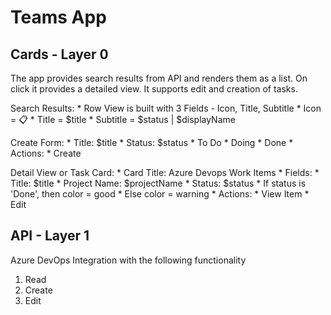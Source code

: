 # Teams App

## Cards - Layer 0

The app provides search results from API and renders them as a list. On click it provides a detailed view. It supports edit and creation of tasks.

Search Results:
    * Row View is built with 3 Fields - Icon, Title, Subtitle
        * Icon = 📋
        * Title = $title
        * Subtitle = $status | $displayName
        
Create Form:
    * Title: $title
    * Status: $status
        * To Do
        * Doing
        * Done
    * Actions:
        * Create

Detail View or Task Card:
    * Card Title: Azure Devops Work Items
    * Fields:
        * Title: $title
        * Project Name: $projectName
        * Status: $status
            * If status is 'Done', then color = good
            * Else color = warning
    * Actions:
        * View Item
        * Edit

## API - Layer 1

Azure DevOps Integration with the following functionality

1. Read
2. Create
3. Edit

